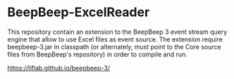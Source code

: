 # BeepBeep-ExcelReader
This repository contain an extension to the BeepBeep 3 event stream query engine that allow to use Excel files as event source. The extension require beepbeep-3.jar in classpath (or alternately, must point to the Core source files from BeepBeep's repository) in order to compile and run.

https://liflab.github.io/beepbeep-3/
